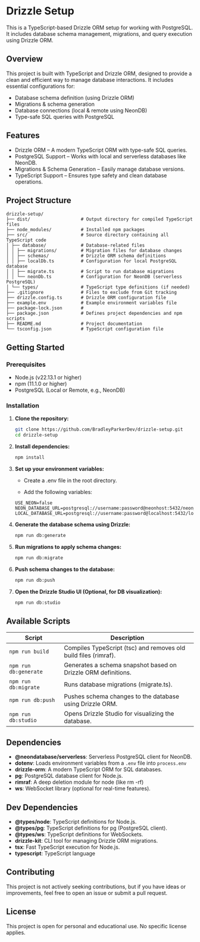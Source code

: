 # Drizzle Setup

This is a TypeScript-based Drizzle ORM setup for working with PostgreSQL. It includes database schema management, migrations, and query execution using Drizzle ORM.

## Overview

This project is built with TypeScript and Drizzle ORM, designed to provide a clean and efficient way to manage database interactions. It includes essential configurations for:

- Database schema definition (using Drizzle ORM)
- Migrations & schema generation
- Database connections (local & remote using NeonDB)
- Type-safe SQL queries with PostgreSQL

## Features

- Drizzle ORM – A modern TypeScript ORM with type-safe SQL queries.
- PostgreSQL Support – Works with local and serverless databases like NeonDB.
- Migrations & Schema Generation – Easily manage database versions.
- TypeScript Support – Ensures type safety and clean database operations.

## Project Structure
```
drizzle-setup/
├── dist/                   # Output directory for compiled TypeScript files
├── node_modules/           # Installed npm packages
├── src/                    # Source directory containing all TypeScript code
│ ├── database/             # Database-related files
│ │ ├── migrations/         # Migration files for database changes
│ │ ├── schemas/            # Drizzle ORM schema definitions
│ │ ├── localDb.ts          # Configuration for local PostgreSQL database
│ │ ├── migrate.ts          # Script to run database migrations
│ │ └── neonDb.ts           # Configuration for NeonDB (serverless PostgreSQL)
│ └── types/                # TypeScript type definitions (if needed)
├── .gitignore              # Files to exclude from Git tracking
├── drizzle.config.ts       # Drizzle ORM configuration file
├── example.env             # Example environment variables file
├── package-lock.json       # 
├── package.json            # Defines project dependencies and npm scripts
├── README.md               # Project documentation
└── tsconfig.json           # TypeScript configuration file

```

## Getting Started

### Prerequisites

- Node.js (v22.13.1 or higher)
- npm (11.1.0 or higher)
- PostgreSQL (Local or Remote, e.g., NeonDB)

### Installation

1. **Clone the repository:**

    ```sh
    git clone https://github.com/BradleyParkerDev/drizzle-setup.git
    cd drizzle-setup
    ```

2. **Install dependencies:**

    ```sh
    npm install
    ```

3. **Set up your environment variables:**
    - Create a .env file in the root directory.

    - Add the following variables:

    ```env
    USE_NEON=false
    NEON_DATABASE_URL=postgresql://username:password@neonhost:5432/neon_db
    LOCAL_DATABASE_URL=postgresql://username:password@localhost:5432/local_db
    ```

4. **Generate the database schema using Drizzle:**

    ```sh
    npm run db:generate
    ```

5. **Run migrations to apply schema changes:**

    ```sh
    npm run db:migrate
    ```

6. **Push schema changes to the database:**

    ```sh
    npm run db:push
    ```

7. **Open the Drizzle Studio UI (Optional, for DB visualization):**

    ```sh
    npm run db:studio
    ```

## Available Scripts

| Script                      | Description                                |
|------------------------------|--------------------------------------------|
| `npm run build` | Compiles TypeScript (tsc) and removes old build files (rimraf). |
| `npm run db:generate`        | Generates a schema snapshot based on Drizzle ORM definitions.               |
| `npm run db:migrate`        | Runs database migrations (migrate.ts).                  |
| `npm run db:push`        | Pushes schema changes to the database using Drizzle ORM.                  |
| `npm run db:studio`        | Opens Drizzle Studio for visualizing the database.                  |

## Dependencies

- **@neondatabase/serverless**: Serverless PostgreSQL client for NeonDB.
- **dotenv**: Loads environment variables from a `.env` file into `process.env`
- **drizzle-orm**: A modern TypeScript ORM for SQL databases.
- **pg**: PostgreSQL database client for Node.js.
- **rimraf**: A deep deletion module for node (like rm -rf)
- **ws**: WebSocket library (optional for real-time features).

## Dev Dependencies

- **@types/node**: TypeScript definitions for Node.js.
- **@types/pg**: TypeScript definitions for pg (PostgreSQL client).
- **@types/ws**: TypeScript definitions for WebSockets.
- **drizzle-kit**: CLI tool for managing Drizzle ORM migrations.
- **tsx**: Fast TypeScript execution for Node.js.
- **typescript**: TypeScript language

## Contributing

This project is not actively seeking contributions, but if you have ideas or improvements, feel free to open an issue or submit a pull request.

## License

This project is open for personal and educational use. No specific license applies.

